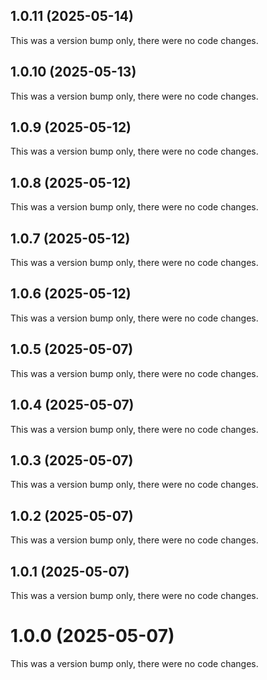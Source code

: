 ## 1.0.11 (2025-05-14)

This was a version bump only, there were no code changes.

## 1.0.10 (2025-05-13)

This was a version bump only, there were no code changes.

## 1.0.9 (2025-05-12)

This was a version bump only, there were no code changes.

## 1.0.8 (2025-05-12)

This was a version bump only, there were no code changes.

## 1.0.7 (2025-05-12)

This was a version bump only, there were no code changes.

## 1.0.6 (2025-05-12)

This was a version bump only, there were no code changes.

## 1.0.5 (2025-05-07)

This was a version bump only, there were no code changes.

## 1.0.4 (2025-05-07)

This was a version bump only, there were no code changes.

## 1.0.3 (2025-05-07)

This was a version bump only, there were no code changes.

## 1.0.2 (2025-05-07)

This was a version bump only, there were no code changes.

## 1.0.1 (2025-05-07)

This was a version bump only, there were no code changes.

# 1.0.0 (2025-05-07)

This was a version bump only, there were no code changes.